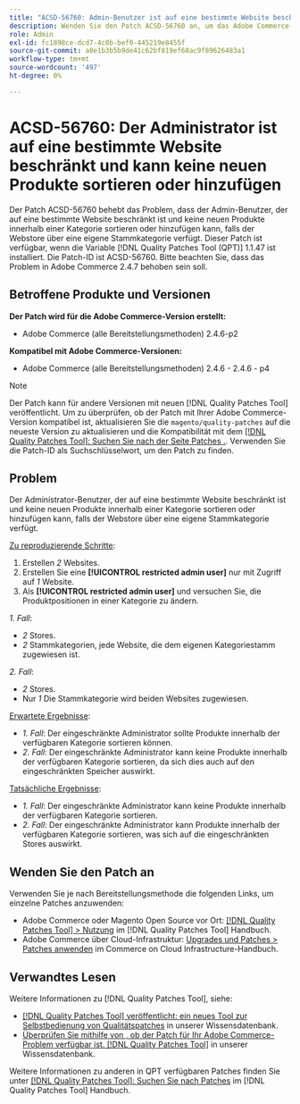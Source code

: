 ```yaml
---
title: "ACSD-56760: Admin-Benutzer ist auf eine bestimmte Website beschränkt und kann keine neuen Produkte sortieren oder hinzufügen."
description: Wenden Sie den Patch ACSD-56760 an, um das Adobe Commerce-Problem zu beheben, bei dem der Admin-Benutzer, der auf eine bestimmte Website beschränkt ist und keine neuen Produkte innerhalb einer Kategorie sortieren oder hinzufügen kann, falls der Webstore über eine eigene Stammkategorie verfügt.
role: Admin
exl-id: fc1898ce-dcd7-4c0b-bef0-445219e8455f
source-git-commit: a8e1b3b5b9de41c62bf819ef68ac9f89626483a1
workflow-type: tm+mt
source-wordcount: '497'
ht-degree: 0%

---
```


# ACSD-56760: Der Administrator ist auf eine bestimmte Website beschränkt und kann keine neuen Produkte sortieren oder hinzufügen

Der Patch ACSD-56760 behebt das Problem, dass der Admin-Benutzer, der auf eine bestimmte Website beschränkt ist und keine neuen Produkte innerhalb einer Kategorie sortieren oder hinzufügen kann, falls der Webstore über eine eigene Stammkategorie verfügt. Dieser Patch ist verfügbar, wenn die Variable [!DNL Quality Patches Tool (QPT)] 1.1.47 ist installiert. Die Patch-ID ist ACSD-56760. Bitte beachten Sie, dass das Problem in Adobe Commerce 2.4.7 behoben sein soll.

## Betroffene Produkte und Versionen

**Der Patch wird für die Adobe Commerce-Version erstellt:**

* Adobe Commerce (alle Bereitstellungsmethoden) 2.4.6-p2

**Kompatibel mit Adobe Commerce-Versionen:**

* Adobe Commerce (alle Bereitstellungsmethoden) 2.4.6 - 2.4.6 - p4

>[!NOTE]
>
>Der Patch kann für andere Versionen mit neuen [!DNL Quality Patches Tool] veröffentlicht. Um zu überprüfen, ob der Patch mit Ihrer Adobe Commerce-Version kompatibel ist, aktualisieren Sie die `magento/quality-patches` auf die neueste Version zu aktualisieren und die Kompatibilität mit dem [[!DNL Quality Patches Tool]: Suchen Sie nach der Seite Patches .](https://experienceleague.adobe.com/tools/commerce-quality-patches/index.html). Verwenden Sie die Patch-ID als Suchschlüsselwort, um den Patch zu finden.

## Problem

Der Administrator-Benutzer, der auf eine bestimmte Website beschränkt ist und keine neuen Produkte innerhalb einer Kategorie sortieren oder hinzufügen kann, falls der Webstore über eine eigene Stammkategorie verfügt.

<u>Zu reproduzierende Schritte</u>:

1. Erstellen *2* Websites.
1. Erstellen Sie eine **[!UICONTROL restricted admin user]** nur mit Zugriff auf *1* Website.
1. Als **[!UICONTROL restricted admin user]** und versuchen Sie, die Produktpositionen in einer Kategorie zu ändern.

*1. Fall*:

* *2* Stores.
* *2* Stammkategorien, jede Website, die dem eigenen Kategoriestamm zugewiesen ist.

*2. Fall*:

* *2* Stores.
* Nur *1* Die Stammkategorie wird beiden Websites zugewiesen.

<u>Erwartete Ergebnisse</u>:

* *1. Fall*: Der eingeschränkte Administrator sollte Produkte innerhalb der verfügbaren Kategorie sortieren können.
* *2. Fall*: Der eingeschränkte Administrator kann keine Produkte innerhalb der verfügbaren Kategorie sortieren, da sich dies auch auf den eingeschränkten Speicher auswirkt.

<u>Tatsächliche Ergebnisse</u>:

* *1. Fall*: Der eingeschränkte Administrator kann keine Produkte innerhalb der verfügbaren Kategorie sortieren.
* *2. Fall*: Der eingeschränkte Administrator kann Produkte innerhalb der verfügbaren Kategorie sortieren, was sich auf die eingeschränkten Stores auswirkt.

## Wenden Sie den Patch an

Verwenden Sie je nach Bereitstellungsmethode die folgenden Links, um einzelne Patches anzuwenden:

* Adobe Commerce oder Magento Open Source vor Ort: [[!DNL Quality Patches Tool] > Nutzung](https://experienceleague.adobe.com/docs/commerce-operations/tools/quality-patches-tool/usage.html) im [!DNL Quality Patches Tool] Handbuch.
* Adobe Commerce über Cloud-Infrastruktur: [Upgrades und Patches > Patches anwenden](https://experienceleague.adobe.com/docs/commerce-cloud-service/user-guide/develop/upgrade/apply-patches.html) im Commerce on Cloud Infrastructure-Handbuch.

## Verwandtes Lesen

Weitere Informationen zu [!DNL Quality Patches Tool], siehe:

* [[!DNL Quality Patches Tool] veröffentlicht: ein neues Tool zur Selbstbedienung von Qualitätspatches](/help/announcements/adobe-commerce-announcements/magento-quality-patches-released-new-tool-to-self-serve-quality-patches.md) in unserer Wissensdatenbank.
* [Überprüfen Sie mithilfe von , ob der Patch für Ihr Adobe Commerce-Problem verfügbar ist. [!DNL Quality Patches Tool]](/help/support-tools/patches-available-in-qpt-tool/check-patch-for-magento-issue-with-magento-quality-patches.md) in unserer Wissensdatenbank.

Weitere Informationen zu anderen in QPT verfügbaren Patches finden Sie unter [[!DNL Quality Patches Tool]: Suchen Sie nach Patches](https://experienceleague.adobe.com/tools/commerce-quality-patches/index.html) im [!DNL Quality Patches Tool] Handbuch.
